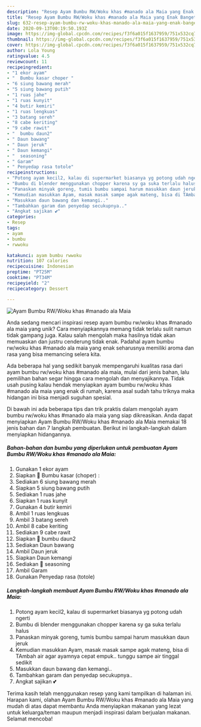```yaml
---
description: "Resep Ayam Bumbu RW/Woku khas #manado ala Maia yang Enak Banget"
title: "Resep Ayam Bumbu RW/Woku khas #manado ala Maia yang Enak Banget"
slug: 632-resep-ayam-bumbu-rw-woku-khas-manado-ala-maia-yang-enak-banget
date: 2020-09-13T00:19:50.193Z
image: https://img-global.cpcdn.com/recipes/f3f6a015f1637959/751x532cq70/ayam-bumbu-rwwoku-khas-manado-ala-maia-foto-resep-utama.jpg
thumbnail: https://img-global.cpcdn.com/recipes/f3f6a015f1637959/751x532cq70/ayam-bumbu-rwwoku-khas-manado-ala-maia-foto-resep-utama.jpg
cover: https://img-global.cpcdn.com/recipes/f3f6a015f1637959/751x532cq70/ayam-bumbu-rwwoku-khas-manado-ala-maia-foto-resep-utama.jpg
author: Lola Young
ratingvalue: 4.5
reviewcount: 11
recipeingredient:
- "1 ekor ayam"
- "  Bumbu kasar choper "
- "6 siung bawang merah"
- "5 siung bawang putih"
- "1 ruas jahe"
- "1 ruas kunyit"
- "4 butir kemiri"
- "1 ruas lengkuas"
- "3 batang sereh"
- "8 cabe keriting"
- "9 cabe rawit"
- "  bumbu daun2"
- " Daun bawang"
- " Daun jeruk"
- " Daun kemangi"
- "  seasoning"
- " Garam"
- " Penyedap rasa totole"
recipeinstructions:
- "Potong ayam kecil2, kalau di supermarket biasanya yg potong udah ngerti"
- "Bumbu di blender menggunakan chopper karena sy ga suka terlalu halus"
- "Panaskan minyak goreng, tumis bumbu sampai harum masukkan daun jeruk"
- "Kemudian masukkan Ayam, masak masak sampe agak mateng, bisa di TAmbah air agar ayamnya cepat empuk.. tunggu sampe air tinggal sedikit"
- "Masukkan daun bawang dan kemangi.."
- "Tambahkan garam dan penyedap secukupnya.."
- "Angkat sajikan 💕"
categories:
- Resep
tags:
- ayam
- bumbu
- rwwoku

katakunci: ayam bumbu rwwoku 
nutrition: 107 calories
recipecuisine: Indonesian
preptime: "PT25M"
cooktime: "PT34M"
recipeyield: "2"
recipecategory: Dessert

---
```



![Ayam Bumbu RW/Woku khas #manado ala Maia](https://img-global.cpcdn.com/recipes/f3f6a015f1637959/751x532cq70/ayam-bumbu-rwwoku-khas-manado-ala-maia-foto-resep-utama.jpg)

Anda sedang mencari inspirasi resep ayam bumbu rw/woku khas #manado ala maia yang unik? Cara menyiapkannya memang tidak terlalu sulit namun tidak gampang juga. Kalau salah mengolah maka hasilnya tidak akan memuaskan dan justru cenderung tidak enak. Padahal ayam bumbu rw/woku khas #manado ala maia yang enak seharusnya memiliki aroma dan rasa yang bisa memancing selera kita.



Ada beberapa hal yang sedikit banyak mempengaruhi kualitas rasa dari ayam bumbu rw/woku khas #manado ala maia, mulai dari jenis bahan, lalu pemilihan bahan segar hingga cara mengolah dan menyajikannya. Tidak usah pusing kalau hendak menyiapkan ayam bumbu rw/woku khas #manado ala maia yang enak di rumah, karena asal sudah tahu triknya maka hidangan ini bisa menjadi suguhan spesial.


Di bawah ini ada beberapa tips dan trik praktis dalam mengolah ayam bumbu rw/woku khas #manado ala maia yang siap dikreasikan. Anda dapat menyiapkan Ayam Bumbu RW/Woku khas #manado ala Maia memakai 18 jenis bahan dan 7 langkah pembuatan. Berikut ini langkah-langkah dalam menyiapkan hidangannya.

<!--inarticleads1-->

##### Bahan-bahan dan bumbu yang diperlukan untuk pembuatan Ayam Bumbu RW/Woku khas #manado ala Maia:

1. Gunakan 1 ekor ayam
1. Siapkan  🍁 Bumbu kasar (choper) :
1. Sediakan 6 siung bawang merah
1. Siapkan 5 siung bawang putih
1. Sediakan 1 ruas jahe
1. Siapkan 1 ruas kunyit
1. Gunakan 4 butir kemiri
1. Ambil 1 ruas lengkuas
1. Ambil 3 batang sereh
1. Ambil 8 cabe keriting
1. Sediakan 9 cabe rawit
1. Siapkan  🍁 bumbu daun2
1. Sediakan  Daun bawang
1. Ambil  Daun jeruk
1. Siapkan  Daun kemangi
1. Sediakan  🍁 seasoning
1. Ambil  Garam
1. Gunakan  Penyedap rasa (totole)




<!--inarticleads2-->

##### Langkah-langkah membuat Ayam Bumbu RW/Woku khas #manado ala Maia:

1. Potong ayam kecil2, kalau di supermarket biasanya yg potong udah ngerti
1. Bumbu di blender menggunakan chopper karena sy ga suka terlalu halus
1. Panaskan minyak goreng, tumis bumbu sampai harum masukkan daun jeruk
1. Kemudian masukkan Ayam, masak masak sampe agak mateng, bisa di TAmbah air agar ayamnya cepat empuk.. tunggu sampe air tinggal sedikit
1. Masukkan daun bawang dan kemangi..
1. Tambahkan garam dan penyedap secukupnya..
1. Angkat sajikan 💕




Terima kasih telah menggunakan resep yang kami tampilkan di halaman ini. Harapan kami, olahan Ayam Bumbu RW/Woku khas #manado ala Maia yang mudah di atas dapat membantu Anda menyiapkan makanan yang lezat untuk keluarga/teman maupun menjadi inspirasi dalam berjualan makanan. Selamat mencoba!
